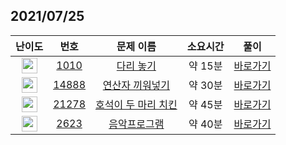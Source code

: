 ## 2021/07/25
| 난이도 | 번호 | 문제 이름 | 소요시간 | 풀이 
|:------:|:----:|:---------:|:------:|:------:|
| <img height="25px" width="25px" src="https://static.solved.ac/tier_small/6.svg"/> | [1010](https://www.acmicpc.net/problem/1010) | [다리 놓기](https://www.acmicpc.net/problem/1010) | 약 15분 | [바로가기](https://github.com/MinsangKong/DailyProblem/blob/main/07-25/1.py)| 
| <img height="25px" width="25px" src="https://static.solved.ac/tier_small/10.svg"/> | [14888](https://www.acmicpc.net/problem/14888) | [연산자 끼워넣기](https://www.acmicpc.net/problem/14888) | 약 30분 | [바로가기](https://github.com/MinsangKong/DailyProblem/blob/main/07-25/2.py)|
| <img height="25px" width="25px" src="https://static.solved.ac/tier_small/11.svg"/> | [21278](https://www.acmicpc.net/problem/21278) | [호석이 두 마리 치킨](https://www.acmicpc.net/problem/21278) | 약 45분 | [바로가기](https://github.com/MinsangKong/DailyProblem/blob/main/07-25/3.py)| 
| <img height="25px" width="25px" src="https://static.solved.ac/tier_small/14.svg"/> | [2623](https://www.acmicpc.net/problem/2623) | [음악프로그램](https://www.acmicpc.net/problem/2623) | 약 40분 | [바로가기](https://github.com/MinsangKong/DailyProblem/blob/main/07-25/4.py)|